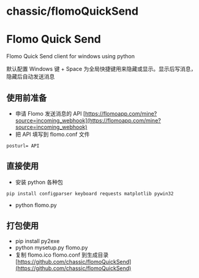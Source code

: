 # chassic/flomoQuickSend
# [](#flomo-quick-send)Flomo Quick Send

Flomo Quick Send client for windows using python

默认配置 Windows 键 + Space 为全局快捷键用来隐藏或显示。显示后写消息，隐藏后自动发送消息

## [](#使用前准备)使用前准备

-   申请 Flomo 发送消息的 API [https://flomoapp.com/mine?source=incoming_webhook](https://flomoapp.com/mine?source=incoming_webhook)
-   把 API 填写到 flomo.conf 文件


```
posturl= API

```

## [](#直接使用)直接使用

-   安装 python 各种包


```
pip install configparser keyboard requests matplotlib pywin32

```

-   python flomo.py

## [](#打包使用)打包使用

-   pip install py2exe
-   python mysetup.py flomo.py
-   复制 flomo.ico flomo.conf 到生成目录 
    [https://github.com/chassic/flomoQuickSend](https://github.com/chassic/flomoQuickSend)
